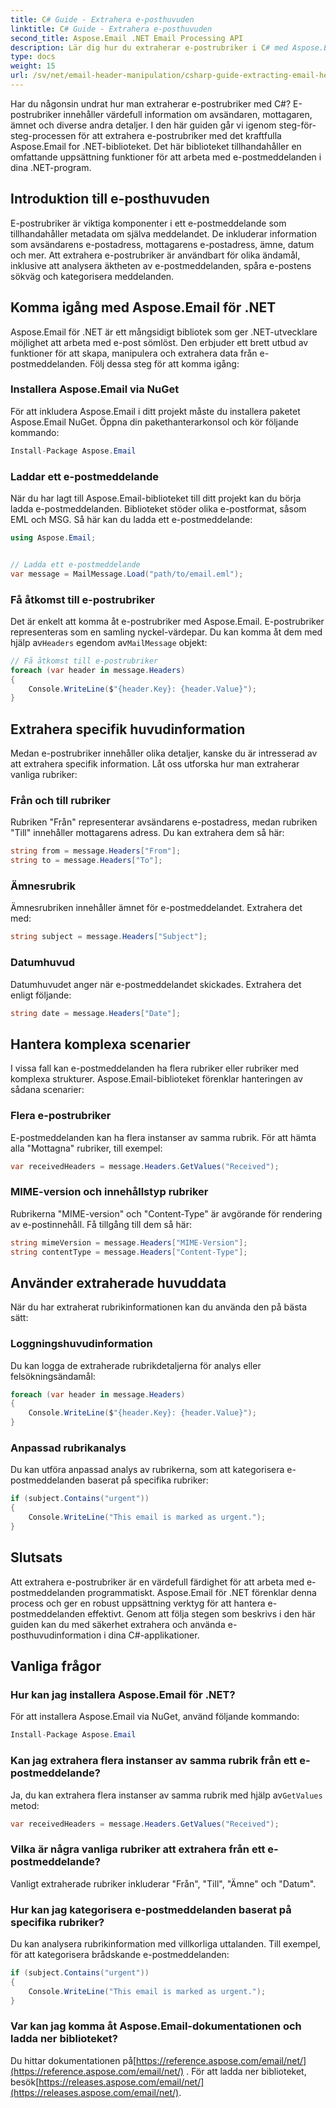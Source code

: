 ```yaml
---
title: C# Guide - Extrahera e-posthuvuden
linktitle: C# Guide - Extrahera e-posthuvuden
second_title: Aspose.Email .NET Email Processing API
description: Lär dig hur du extraherar e-postrubriker i C# med Aspose.Email för .NET. Steg-för-steg-guide med källkod för effektiv e-postanalys.
type: docs
weight: 15
url: /sv/net/email-header-manipulation/csharp-guide-extracting-email-headers/
---
```


Har du någonsin undrat hur man extraherar e-postrubriker med C#? E-postrubriker innehåller värdefull information om avsändaren, mottagaren, ämnet och diverse andra detaljer. I den här guiden går vi igenom steg-för-steg-processen för att extrahera e-postrubriker med det kraftfulla Aspose.Email for .NET-biblioteket. Det här biblioteket tillhandahåller en omfattande uppsättning funktioner för att arbeta med e-postmeddelanden i dina .NET-program.

## Introduktion till e-posthuvuden

E-postrubriker är viktiga komponenter i ett e-postmeddelande som tillhandahåller metadata om själva meddelandet. De inkluderar information som avsändarens e-postadress, mottagarens e-postadress, ämne, datum och mer. Att extrahera e-postrubriker är användbart för olika ändamål, inklusive att analysera äktheten av e-postmeddelanden, spåra e-postens sökväg och kategorisera meddelanden.

## Komma igång med Aspose.Email för .NET

Aspose.Email för .NET är ett mångsidigt bibliotek som ger .NET-utvecklare möjlighet att arbeta med e-post sömlöst. Den erbjuder ett brett utbud av funktioner för att skapa, manipulera och extrahera data från e-postmeddelanden. Följ dessa steg för att komma igång:

### Installera Aspose.Email via NuGet

För att inkludera Aspose.Email i ditt projekt måste du installera paketet Aspose.Email NuGet. Öppna din pakethanterarkonsol och kör följande kommando:

```csharp
Install-Package Aspose.Email
```

### Laddar ett e-postmeddelande

När du har lagt till Aspose.Email-biblioteket till ditt projekt kan du börja ladda e-postmeddelanden. Biblioteket stöder olika e-postformat, såsom EML och MSG. Så här kan du ladda ett e-postmeddelande:

```csharp
using Aspose.Email;


// Ladda ett e-postmeddelande
var message = MailMessage.Load("path/to/email.eml");
```

### Få åtkomst till e-postrubriker

 Det är enkelt att komma åt e-postrubriker med Aspose.Email. E-postrubriker representeras som en samling nyckel-värdepar. Du kan komma åt dem med hjälp av`Headers` egendom av`MailMessage` objekt:

```csharp
// Få åtkomst till e-postrubriker
foreach (var header in message.Headers)
{
    Console.WriteLine($"{header.Key}: {header.Value}");
}
```

## Extrahera specifik huvudinformation

Medan e-postrubriker innehåller olika detaljer, kanske du är intresserad av att extrahera specifik information. Låt oss utforska hur man extraherar vanliga rubriker:

### Från och till rubriker

Rubriken "Från" representerar avsändarens e-postadress, medan rubriken "Till" innehåller mottagarens adress. Du kan extrahera dem så här:

```csharp
string from = message.Headers["From"];
string to = message.Headers["To"];
```

### Ämnesrubrik

Ämnesrubriken innehåller ämnet för e-postmeddelandet. Extrahera det med:

```csharp
string subject = message.Headers["Subject"];
```

### Datumhuvud

Datumhuvudet anger när e-postmeddelandet skickades. Extrahera det enligt följande:

```csharp
string date = message.Headers["Date"];
```

## Hantera komplexa scenarier

I vissa fall kan e-postmeddelanden ha flera rubriker eller rubriker med komplexa strukturer. Aspose.Email-biblioteket förenklar hanteringen av sådana scenarier:

### Flera e-postrubriker

E-postmeddelanden kan ha flera instanser av samma rubrik. För att hämta alla "Mottagna" rubriker, till exempel:

```csharp
var receivedHeaders = message.Headers.GetValues("Received");
```

### MIME-version och innehållstyp rubriker

Rubrikerna "MIME-version" och "Content-Type" är avgörande för rendering av e-postinnehåll. Få tillgång till dem så här:

```csharp
string mimeVersion = message.Headers["MIME-Version"];
string contentType = message.Headers["Content-Type"];
```

## Använder extraherade huvuddata

När du har extraherat rubrikinformationen kan du använda den på bästa sätt:

### Loggningshuvudinformation

Du kan logga de extraherade rubrikdetaljerna för analys eller felsökningsändamål:

```csharp
foreach (var header in message.Headers)
{
    Console.WriteLine($"{header.Key}: {header.Value}");
}
```

### Anpassad rubrikanalys

Du kan utföra anpassad analys av rubrikerna, som att kategorisera e-postmeddelanden baserat på specifika rubriker:

```csharp
if (subject.Contains("urgent"))
{
    Console.WriteLine("This email is marked as urgent.");
}
```

## Slutsats

Att extrahera e-postrubriker är en värdefull färdighet för att arbeta med e-postmeddelanden programmatiskt. Aspose.Email för .NET förenklar denna process och ger en robust uppsättning verktyg för att hantera e-postmeddelanden effektivt. Genom att följa stegen som beskrivs i den här guiden kan du med säkerhet extrahera och använda e-posthuvudinformation i dina C#-applikationer.

## Vanliga frågor

### Hur kan jag installera Aspose.Email för .NET?

För att installera Aspose.Email via NuGet, använd följande kommando:
```csharp
Install-Package Aspose.Email
```

### Kan jag extrahera flera instanser av samma rubrik från ett e-postmeddelande?

Ja, du kan extrahera flera instanser av samma rubrik med hjälp av`GetValues` metod:
```csharp
var receivedHeaders = message.Headers.GetValues("Received");
```

### Vilka är några vanliga rubriker att extrahera från ett e-postmeddelande?

Vanligt extraherade rubriker inkluderar "Från", "Till", "Ämne" och "Datum".

### Hur kan jag kategorisera e-postmeddelanden baserat på specifika rubriker?

Du kan analysera rubrikinformation med villkorliga uttalanden. Till exempel, för att kategorisera brådskande e-postmeddelanden:
```csharp
if (subject.Contains("urgent"))
{
    Console.WriteLine("This email is marked as urgent.");
}
```

### Var kan jag komma åt Aspose.Email-dokumentationen och ladda ner biblioteket?

 Du hittar dokumentationen på[https://reference.aspose.com/email/net/](https://reference.aspose.com/email/net/) . För att ladda ner biblioteket, besök[https://releases.aspose.com/email/net/](https://releases.aspose.com/email/net/).